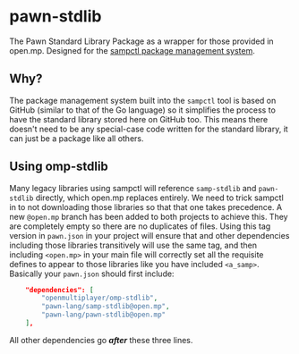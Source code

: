  pawn-stdlib
=============

The Pawn Standard Library Package as a wrapper for those provided in open.mp.  Designed for the
[sampctl package management system](http://sampctl.com).

 Why?
------

The package management system built into the `sampctl` tool is based on GitHub (similar to that of
the Go language) so it simplifies the process to have the standard library stored here on GitHub
too.  This means there doesn't need to be any special-case code written for the standard library, it
can just be a package like all others.

 Using omp-stdlib
------------------

Many legacy libraries using sampctl will reference `samp-stdlib` and `pawn-stdlib` directly, which open.mp replaces entirely.  We need to trick sampctl in to not downloading those libraries so that that one takes precedence.  A new `@open.mp` branch has been added to both projects to achieve this.  They are completely empty so there are no duplicates of files.  Using this tag version in `pawn.json` in your project will ensure that and other dependencies including those libraries transitively will use the same tag, and then including `<open.mp>` in your main file will correctly set all the requisite defines to appear to those libraries like you have included `<a_samp>`.  Basically your `pawn.json` should first include:

```json
	"dependencies": [
		"openmultiplayer/omp-stdlib",
		"pawn-lang/samp-stdlib@open.mp",
		"pawn-lang/pawn-stdlib@open.mp"
	],
```

All other dependencies go ***after*** these three lines.

